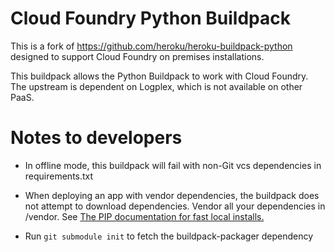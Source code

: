 Cloud Foundry Python Buildpack
==============================

This is a fork of https://github.com/heroku/heroku-buildpack-python designed to support Cloud Foundry
on premises installations.

This buildpack allows the Python Buildpack to work with Cloud Foundry. The upstream is dependent on
Logplex, which is not available on other PaaS.

Notes to developers
===================

* In offline mode, this buildpack will fail with non-Git vcs dependencies in requirements.txt
* When deploying an app with vendor dependencies, the buildpack does not attempt to download dependencies. Vendor all
your dependencies in /vendor. See [The PIP documentation for fast local installs.](http://pip.readthedocs.org/en/latest/user_guide.html#fast-local-installs)

* Run `git submodule init` to fetch the buildpack-packager dependency